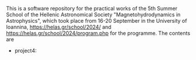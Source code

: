 This is a software repository for the practical works of the 5th Summer School of the Hellenic Astronomical Society "Magnetohydrodynamics in Astrophysics",
which took place from 16-20 September in the University of Ioannina, https://helas.gr/school/2024/  and  https://helas.gr/school/2024/program.php for the programme.
The contents are 
- project4: 
